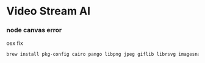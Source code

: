 # Video Stream AI


### node canvas error
osx fix
```bash
brew install pkg-config cairo pango libpng jpeg giflib librsvg imagesnap
``` 
